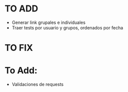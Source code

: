 # TO ADD
- Generar link grupales e individuales
- Traer tests por usuario y grupos, ordenados por fecha

# TO FIX

# To Add:
- Validaciones de requests